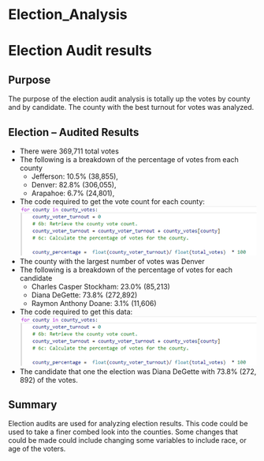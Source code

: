 # Election_Analysis
# Election Audit results
## Purpose 
The purpose of the election audit analysis is totally up the votes by county and by candidate. The county with the best turnout for votes was analyzed. 

## Election – Audited Results
- There were 369,711 total votes
- The following is a breakdown of the percentage of votes from each county 
  - Jefferson: 10.5% (38,855), 
  - Denver: 82.8% (306,055), 
  - Arapahoe: 6.7% (24,801), 
- The code required to get the vote count for each county: 
![County Votes Code]( https://github.com/AlexGeiger1/Election_Analysis/blob/main/Resources/county%20votes.png) 
- The county with the largest number of votes was Denver
- The following is a breakdown of the percentage of votes for each candidate
  - Charles Casper Stockham: 23.0% (85,213)
  - Diana DeGette: 73.8% (272,892)
  - Raymon Anthony Doane: 3.1% (11,606)
- The code required to get this data: 
![Candidate Votes Code]( https://github.com/AlexGeiger1/Election_Analysis/blob/main/Resources/county%20votes.png) 
- The candidate that one the election was Diana DeGette with 73.8% (272, 892) of the votes.
## Summary
Election audits are used for analyzing election results. This code could be used to take a finer combed look into the counties. Some changes that could be made could include changing some variables to include race, or age of the voters. 
